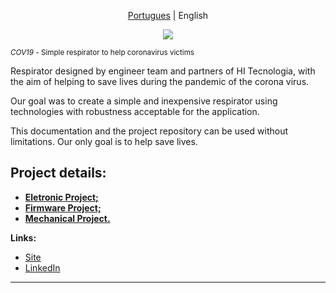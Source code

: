 <p align="center">
  <a href="https://github.com/hitecnologia/cov19/tree/master/#cov19">Portugues</a> |
  <span>English</span>
</p>

<p align="center">
  <img src="https://github.com/hitecnologia/cov19/tree/master/docs/assets/banner.jpg" >
</p>

<sub>*COV19* - Simple respirator to help coronavirus victims </sub>

Respirator designed by engineer team and partners of HI Tecnologia, with the aim of helping to save lives during the pandemic of the corona virus.

Our goal was to create a simple and inexpensive respirator using technologies with robustness acceptable for the application.

This documentation and the project repository can be used without limitations. Our only goal is to help save lives.

## Project details:

* **<a href="https://github.com/hitecnologia/cov19/tree/master/project/electronic">Eletronic Project;</a>**
* **<a href="https://github.com/hitecnologia/cov19/tree/master/project/firmware">Firmware Project;</a>**
* **<a href="https://github.com/hitecnologia/cov19/tree/master/project/mechanical">Mechanical Project.</a>** 


**Links:**
* [Site](https://www.hitecnologia.com.br/)
* [LinkedIn](https://www.linkedin.com/company/hi-tecnologia/)

---





